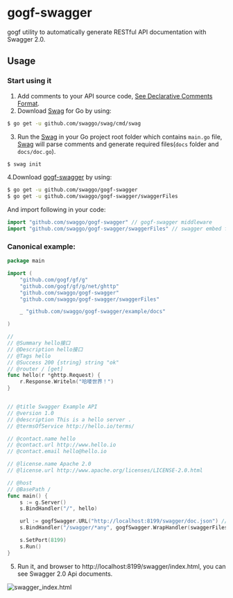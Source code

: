 # gogf-swagger

gogf utility to automatically generate RESTful API documentation with Swagger 2.0.


## Usage

### Start using it
1. Add comments to your API source code, [See Declarative Comments Format](https://swaggo.github.io/swaggo.io/declarative_comments_format/).
2. Download [Swag](https://github.com/swaggo/swag) for Go by using:
```sh
$ go get -u github.com/swaggo/swag/cmd/swag
```

3. Run the [Swag](https://github.com/swaggo/swag) in your Go project root folder which contains `main.go` file, [Swag](https://github.com/swaggo/swag) will parse comments and generate required files(`docs` folder and `docs/doc.go`).
```sh
$ swag init
```
4.Download [gogf-swagger](https://github.com/swaggo/gogf-swagger) by using:
```sh
$ go get -u github.com/swaggo/gogf-swagger
$ go get -u github.com/swaggo/gogf-swagger/swaggerFiles
```
And import following in your code:

```go
import "github.com/swaggo/gogf-swagger" // gogf-swagger middleware
import "github.com/swaggo/gogf-swagger/swaggerFiles" // swagger embed files

```

### Canonical example:

```go
package main

import (
	"github.com/gogf/gf/g"
	"github.com/gogf/gf/g/net/ghttp"
	"github.com/swaggo/gogf-swagger"
	"github.com/swaggo/gogf-swagger/swaggerFiles"

    _ "github.com/swaggo/gogf-swagger/example/docs"

)

//
// @Summary hello接口
// @Description hello接口
// @Tags hello
// @Success 200 {string} string	"ok"
// @router / [get]
func hello(r *ghttp.Request) {
	r.Response.Writeln("哈喽世界！")
}


// @title Swagger Example API
// @version 1.0
// @description This is a hello server .
// @termsOfService http://hello.io/terms/

// @contact.name hello
// @contact.url http://www.hello.io
// @contact.email hello@hello.io

// @license.name Apache 2.0
// @license.url http://www.apache.org/licenses/LICENSE-2.0.html

// @host
// @BasePath /
func main() {
	s := g.Server()
	s.BindHandler("/", hello)

	url := gogfSwagger.URL("http://localhost:8199/swagger/doc.json") //The url pointing to API definition
	s.BindHandler("/swagger/*any", gogfSwagger.WrapHandler(swaggerFiles.Handler, url))

	s.SetPort(8199)
	s.Run()
}
```

5. Run it, and browser to http://localhost:8199/swagger/index.html, you can see Swagger 2.0 Api documents.

![swagger_index.html](https://user-images.githubusercontent.com/8943871/31943004-dd08a10e-b88c-11e7-9e77-19d2c759a586.png)

